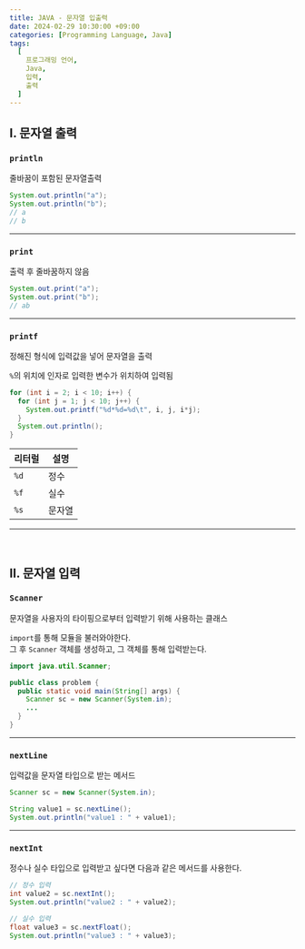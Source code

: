 ```yaml
---
title: JAVA - 문자열 입출력
date: 2024-02-29 10:30:00 +09:00
categories: [Programming Language, Java]
tags:
  [
    프로그래밍 언어,
    Java,
    입력,
    출력
  ]
---
```




## Ⅰ. 문자열 출력

### `println`

줄바꿈이 포함된 문자열출력

```java
System.out.println("a");
System.out.println("b");
// a
// b
```

<hr>

### `print`

출력 후 줄바꿈하지 않음

```java
System.out.print("a");
System.out.print("b");
// ab
```

<hr>

### `printf`

정해진 형식에 입력값을 넣어 문자열을 출력  

`%`의 위치에 인자로 입력한 변수가 위치하여 입력됨  
```java
for (int i = 2; i < 10; i++) {
  for (int j = 1; j < 10; j++) {
    System.out.printf("%d*%d=%d\t", i, j, i*j);
  }
  System.out.println();
}
```

|리터럴|설명|
|---|---|
|`%d`|정수|
|`%f`|실수|
|`%s`|문자열|

<hr><br>

## Ⅱ. 문자열 입력

### `Scanner`

문자열을 사용자의 타이핑으로부터 입력받기 위해 사용하는 클래스

`import`를 통해 모듈을 불러와야한다.  
그 후 `Scanner` 객체를 생성하고, 그 객체를 통해 입력받는다.

```java
import java.util.Scanner;

public class problem {
  public static void main(String[] args) {
    Scanner sc = new Scanner(System.in);
    ...
  }
}
```

<hr>

### `nextLine`

입력값을 문자열 타입으로 받는 메서드

```java
Scanner sc = new Scanner(System.in);

String value1 = sc.nextLine();
System.out.println("value1 : " + value1);
```

<hr>

### `nextInt`

정수나 실수 타입으로 입력받고 싶다면 다음과 같은 메서드를 사용한다.

```java
// 정수 입력
int value2 = sc.nextInt();
System.out.println("value2 : " + value2);

// 실수 입력
float value3 = sc.nextFloat();
System.out.println("value3 : " + value3);
```



